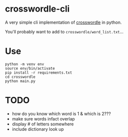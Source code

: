 # crosswordle-cli

A very simple cli implementation of [crosswordle](https://crosswordle.serializer.ca) in python. 

You'll probably want to add to `crosswordle/word_list.txt`...

# Use
```{python}
python -m venv env
source env/bin/activate
pip install -r requirements.txt
cd crosswordle
python main.py
```

# TODO
- how do you know which word is 1 & which is 2???
- make sure words infact overlap
- display # of letters somewhere
- include dictionary look up